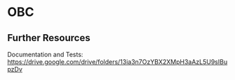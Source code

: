 # OBC

## Further Resources

Documentation and Tests: https://drive.google.com/drive/folders/13ia3n7OzYBX2XMpH3aAzL5U9sIBupzDv